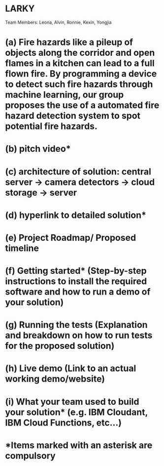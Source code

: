 # LARKY
Team Members: Leona, Alvin, Ronnie, Kexin, Yongjia
# (a) Fire hazards like a pileup of objects along the corridor and open flames in a kitchen can lead to a full flown fire. By programming a device to detect such fire hazards through machine learning, our group proposes the use of a automated fire hazard detection system to spot potential fire hazards.
# (b) pitch video*
# (c) architecture of solution: central server -> camera detectors -> cloud storage -> server
# (d) hyperlink to detailed solution*
# (e) Project Roadmap/ Proposed timeline
# (f) Getting started* (Step-by-step instructions to install the required software and how to run a demo of your solution)
# (g) Running the tests (Explanation and breakdown on how to run tests for the proposed solution)
# (h) Live demo (Link to an actual working demo/website)
# (i) What your team used to build your solution* (e.g. IBM Cloudant, IBM Cloud Functions, etc...)

# *Items marked with an asterisk are compulsory
